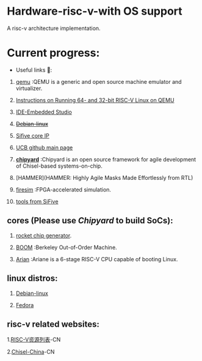 # Hardware-risc-v-with OS support
A risc-v architecture implementation.

# Current progress:

- Useful links :link::

1. [qemu](https://www.qemu.org/) :QEMU is a generic and open source machine emulator and virtualizer.

2. [Instructions on Running 64- and 32-bit RISC-V Linux on QEMU](https://risc-v-getting-started-guide.readthedocs.io/en/latest/linux-qemu.html)
   
3. [IDE-Embedded Studio](https://www.segger.com/products/development-tools/embedded-studio/editions/risc-v/)
   
4. ~~[Debian-linux](https://wiki.debian.org/RISC-V)~~
   
5. [Sifive core IP](https://www.sifive.com/risc-v-core-ip)
   
6. [UCB github main page](https://github.com/ucb-bar)
   
7. [**chipyard**](https://github.com/ucb-bar/chipyard) :Chipyard is an open source framework for agile development of Chisel-based systems-on-chip. 
   
8. [HAMMER](HAMMER: Highly Agile Masks Made Effortlessly from RTL)
   
9. [firesim](https://fires.im/) :FPGA-accelerated simulation.

10. [tools from SiFive](https://www.sifive.com/boards/)

## cores (Please use *Chipyard* to build SoCs):

  1. [rocket chip generator](https://github.com/chipsalliance/rocket-chip).

  2. [BOOM](https://github.com/riscv-boom/riscv-boom) :Berkeley Out-of-Order Machine.

  3. [Arian](https://pulp-platform.github.io/ariane/) :Ariane is a 6-stage RISC-V CPU capable of booting Linux.
 
## linux distros:

  1. [Debian-linux](https://wiki.debian.org/RISC-V)
  
  2. [Fedora](https://fedoraproject.org/wiki/Architectures/RISC-V)

## risc-v related websites:
  
  1.[RISC-V资源列表](https://cnrv.io/resource)-CN
  
  2.[Chisel-China](https://www.chiselchina.com/)-CN
